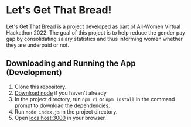 # Let's Get That Bread!

Let's Get That Bread is a project developed as part of All-Women Virtual Hackathon 2022. The goal of this project is to help reduce the gender pay gap by consolidating salary statistics and thus informing women whether they are underpaid or not.

## Downloading and Running the App (Development)

1. Clone this repository.
2. [Download node](https://nodejs.org/en/) if you haven't already 
3. In the project directory, run `npm ci` or `npm install` in the command prompt to download the dependencies.
4. Run `node index.js` in the project directory.
5. Open [localhost:3000](http://localhost:3000/) in your browser.
